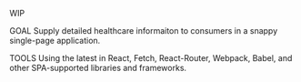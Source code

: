 WIP

GOAL
Supply detailed healthcare informaiton to consumers in a snappy single-page application.

TOOLS
Using the latest in React, Fetch, React-Router, Webpack, Babel, and other SPA-supported libraries and frameworks.
